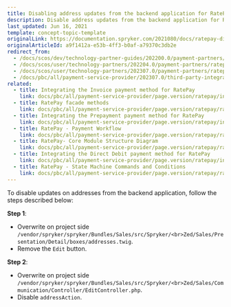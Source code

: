 ```yaml
---
title: Disabling address updates from the backend application for RatePay
description: Disable address updates from the backend application for RatePay
last_updated: Jun 16, 2021
template: concept-topic-template
originalLink: https://documentation.spryker.com/2021080/docs/ratepay-disable-address-updates
originalArticleId: a9f1412a-e53b-4ff3-b0af-a79370c3db2e
redirect_from:
  - /docs/scos/dev/technology-partner-guides/202200.0/payment-partners/ratepay/disabling-address-updates-from-the-backend-application-for-ratepay.html
  - /docs/scos/user/technology-partners/202204.0/payment-partners/ratepay/ratepay-how-to-disable-address-updates-from-the-backend-application.html
  - /docs/scos/user/technology-partners/202307.0/payment-partners/ratepay/ratepay-how-to-disable-address-updates-from-the-backend-application.html
  - /docs/pbc/all/payment-service-provider/202307.0/third-party-integrations/ratepay/disable-address-updates-from-the-backend-application-for-ratepay.html
related:
  - title: Integrating the Invoice payment method for RatePay
    link: docs/pbc/all/payment-service-provider/page.version/ratepay/integrate-payment-methods-for-ratepay/integrate-the-invoice-payment-method-for-ratepay.html
  - title: RatePay facade methods
    link: docs/pbc/all/payment-service-provider/page.version/ratepay/ratepay-facade-methods.html
  - title: Integrating the Prepayment payment method for RatePay
    link: docs/pbc/all/payment-service-provider/page.version/ratepay/integrate-payment-methods-for-ratepay/integrate-the-prepayment-payment-method-for-ratepay.html
  - title: RatePay - Payment Workflow
    link: docs/pbc/all/payment-service-provider/page.version/ratepay/ratepay-payment-workflow.html
  - title: RatePay- Core Module Structure Diagram
    link: docs/pbc/all/payment-service-provider/page.version/ratepay/ratepay-core-module-structure-diagram.html
  - title: Integrating the Direct Debit payment method for RatePay
    link: docs/pbc/all/payment-service-provider/page.version/ratepay/integrate-payment-methods-for-ratepay/integrate-the-direct-debit-payment-method-for-ratepay.html
  - title: RatePay - State Machine Commands and Conditions
    link: docs/pbc/all/payment-service-provider/page.version/ratepay/ratepay-state-machine-commands-and-conditions.html
---
```


To disable updates on addresses from the backend application, follow the steps described below:

**Step 1**:
* Overwrite on project side `/vendor/spryker/spryker/Bundles/Sales/src/Spryker/<br>Zed/Sales/Presentation/Detail/boxes/addresses.twig`.
* Remove the `Edit` button.

**Step 2**:
* Overwrite on project side `/vendor/spryker/spryker/Bundles/Sales/src/Spryker/<br>Zed/Sales/Communication/Controller/EditController.php`.
* Disable `addressAction`.
